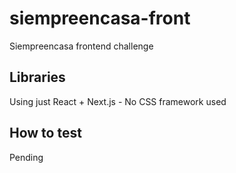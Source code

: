 # siempreencasa-front
Siempreencasa frontend challenge

## Libraries
Using just React + Next.js - No CSS framework used

## How to test
Pending